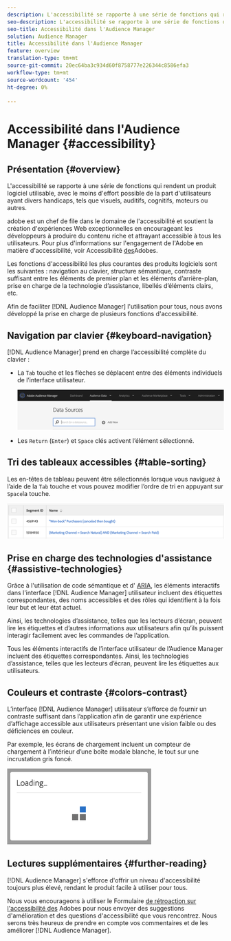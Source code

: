 ```yaml
---
description: L'accessibilité se rapporte à une série de fonctions qui rendent un produit logiciel utilisable, avec le moins d'effort possible de la part d'utilisateurs ayant divers handicaps, tels que visuels, auditifs, cognitifs, moteurs ou autres.
seo-description: L'accessibilité se rapporte à une série de fonctions qui rendent un produit logiciel utilisable, avec le moins d'effort possible de la part d'utilisateurs ayant divers handicaps, tels que visuels, auditifs, cognitifs, moteurs ou autres.
seo-title: Accessibilité dans l'Audience Manager
solution: Audience Manager
title: Accessibilité dans l'Audience Manager
feature: overview
translation-type: tm+mt
source-git-commit: 20ec64ba3c934d60f8758777e226344c8586efa3
workflow-type: tm+mt
source-wordcount: '454'
ht-degree: 0%

---
```



# Accessibilité dans l&#39;Audience Manager {#accessibility}

## Présentation {#overview}

L&#39;accessibilité se rapporte à une série de fonctions qui rendent un produit logiciel utilisable, avec le moins d&#39;effort possible de la part d&#39;utilisateurs ayant divers handicaps, tels que visuels, auditifs, cognitifs, moteurs ou autres.

adobe est un chef de file dans le domaine de l&#39;accessibilité et soutient la création d&#39;expériences Web exceptionnelles en encourageant les développeurs à produire du contenu riche et attrayant accessible à tous les utilisateurs. Pour plus d&#39;informations sur l&#39;engagement de l&#39;Adobe en matière d&#39;accessibilité, voir Accessibilité [des](https://www.adobe.com/accessibility.html)Adobes.

Les fonctions d&#39;accessibilité les plus courantes des produits logiciels sont les suivantes : navigation au clavier, structure sémantique, contraste suffisant entre les éléments de premier plan et les éléments d’arrière-plan, prise en charge de la technologie d’assistance, libellés d’éléments clairs, etc.

Afin de faciliter [!DNL Audience Manager] l&#39;utilisation pour tous, nous avons développé la prise en charge de plusieurs fonctions d&#39;accessibilité.

## Navigation par clavier {#keyboard-navigation}

[!DNL Audience Manager] prend en charge l’accessibilité complète du clavier :

* La `Tab` touche et les flèches se déplacent entre des éléments individuels de l’interface utilisateur.

   ![accessibilité-mise en surbrillance](assets/accesibility-highlight.png)

* Les `Return` (`Enter`) et `Space` clés activent l’élément sélectionné.

## Tri des tableaux accessibles {#table-sorting}

Les en-têtes de tableau peuvent être sélectionnés lorsque vous naviguez à l’aide de la `Tab` touche et vous pouvez modifier l’ordre de tri en appuyant sur `Space`la touche.

![accessibilité-table-headers](assets/accessibility-table-headers.png)

## Prise en charge des technologies d&#39;assistance {#assistive-technologies}

Grâce à l&#39;utilisation de code sémantique et d&#39; [ARIA](https://www.w3.org/WAI/standards-guidelines/aria/), les éléments interactifs dans l&#39;interface [!DNL Audience Manager] utilisateur incluent des étiquettes correspondantes, des noms accessibles et des rôles qui identifient à la fois leur but et leur état actuel.

Ainsi, les technologies d’assistance, telles que les lecteurs d’écran, peuvent lire les étiquettes et d’autres informations aux utilisateurs afin qu’ils puissent interagir facilement avec les commandes de l’application.

Tous les éléments interactifs de l’interface utilisateur de l’Audience Manager incluent des étiquettes correspondantes. Ainsi, les technologies d’assistance, telles que les lecteurs d’écran, peuvent lire les étiquettes aux utilisateurs.

## Couleurs et contraste {#colors-contrast}

L’interface [!DNL Audience Manager] utilisateur s’efforce de fournir un contraste suffisant dans l’application afin de garantir une expérience d’affichage accessible aux utilisateurs présentant une vision faible ou des déficiences en couleur.

Par exemple, les écrans de chargement incluent un compteur de chargement à l’intérieur d’une boîte modale blanche, le tout sur une incrustation gris foncé.

![accessibilité-chargement](assets/accessibility-loading.png)

## Lectures supplémentaires {#further-reading}

[!DNL Audience Manager] s&#39;efforce d&#39;offrir un niveau d&#39;accessibilité toujours plus élevé, rendant le produit facile à utiliser pour tous.

Nous vous encourageons à utiliser le Formulaire [de rétroaction sur l&#39;accessibilité des](https://www.adobe.com/accessibility/feedback.html) Adobes pour nous envoyer des suggestions d&#39;amélioration et des questions d&#39;accessibilité que vous rencontrez. Nous serons très heureux de prendre en compte vos commentaires et de les améliorer [!DNL Audience Manager].